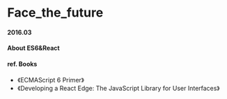 # Face_the_future
#### 2016.03

#### About ES6&amp;React

#### ref. Books
* 《ECMAScript 6 Primer》
* 《Developing a React Edge: The JavaScript Library for User Interfaces》


